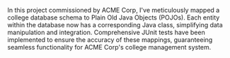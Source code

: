 In this project commissioned by ACME Corp, I've meticulously mapped a college database schema to Plain Old Java Objects (POJOs). Each entity within the database now has a corresponding Java class, simplifying data manipulation and integration. Comprehensive JUnit tests have been implemented to ensure the accuracy of these mappings, guaranteeing seamless functionality for ACME Corp's college management system.
